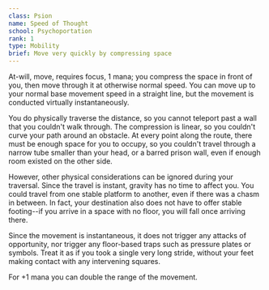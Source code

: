 ```yaml
---
class: Psion
name: Speed of Thought
school: Psychoportation
rank: 1
type: Mobility
brief: Move very quickly by compressing space
---
```


At-will, move, requires focus, 1 mana; you compress the space in front of you, then move through it at otherwise normal speed. You can move up to your normal base movement speed in a straight line, but the movement is conducted virtually instantaneously.

You do physically traverse the distance, so you cannot teleport past a wall that you couldn't walk through. The compression is linear, so you couldn't curve your path around an obstacle. At every point along the route, there must be enough space for you to occupy, so you couldn't travel through a narrow tube smaller than your head, or a barred prison wall, even if enough room existed on the other side.

However, other physical considerations can be ignored during your traversal. Since the travel is instant, gravity has no time to affect you. You could travel from one stable platform to another, even if there was a chasm in between. In fact, your destination also does not have to offer stable footing--if you arrive in a space with no floor, you will fall once arriving there.

Since the movement is instantaneous, it does not trigger any attacks of opportunity, nor trigger any floor-based traps such as pressure plates or symbols. Treat it as if you took a single very long stride, without your feet making contact with any intervening squares.

For +1 mana you can double the range of the movement.